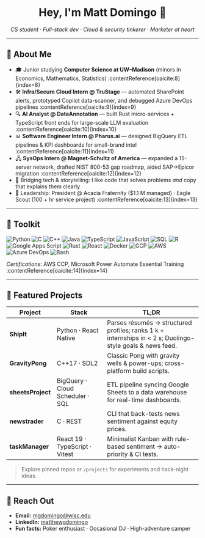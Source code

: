 <h1 align="center">Hey, I'm Matt Domingo 👋</h1>

<p align="center">
  <em>CS student · Full-stack dev · Cloud & security tinkerer · Marketer at heart</em>
</p>

---

## 🌱 About Me
- 🎓  Junior studying **Computer Science at UW–Madison** (minors in Economics, Mathematics, Statistics) :contentReference[oaicite:8]{index=8}  
- 🛠️  **Infra/Secure Cloud Intern @ TruStage** — automated SharePoint alerts, prototyped Copilot data-scanner, and debugged Azure DevOps pipelines :contentReference[oaicite:9]{index=9}  
- 🔍  **AI Analyst @ DataAnnotation** — built Rust micro-services + TypeScript front ends for large-scale LLM evaluation :contentReference[oaicite:10]{index=10}  
- 📊  **Software Engineer Intern @ Pharus.ai** — designed BigQuery ETL pipelines & KPI dashboards for small-brand intel :contentReference[oaicite:11]{index=11}  
- 🖧  **SysOps Intern @ Magnet-Schultz of America** — expanded a 15-server network, drafted NIST 800-53 gap roadmap, aided SAP→Epicor migration :contentReference[oaicite:12]{index=12}  
- 🤝  Bridging tech & storytelling: I like code that solves problems *and* copy that explains them clearly  
- 🌟  Leadership: President @ Acacia Fraternity ($1.1 M managed) · Eagle Scout (100 + hr service project) :contentReference[oaicite:13]{index=13}  

---

## 🧰 Toolkit
![Python](https://img.shields.io/badge/Python-3670A0?logo=python&logoColor=white)
![C](https://img.shields.io/badge/C-555555?logo=c&logoColor=white)
![C++](https://img.shields.io/badge/C%2B%2B-00599C?logo=c%2B%2B&logoColor=white)
![Java](https://img.shields.io/badge/Java-ED8B00?logo=openjdk&logoColor=white)
![TypeScript](https://img.shields.io/badge/TypeScript-3178C6?logo=typescript&logoColor=white)
![JavaScript](https://img.shields.io/badge/JavaScript-F7DF1E?logo=javascript&logoColor=black)
![SQL](https://img.shields.io/badge/SQL-4479A1?logo=postgresql&logoColor=white)
![R](https://img.shields.io/badge/R-276DC3?logo=r&logoColor=white)
![Google Apps Script](https://img.shields.io/badge/Apps%20Script-4285F4?logo=googlecloud&logoColor=white)
![Rust](https://img.shields.io/badge/Rust-000000?logo=rust&logoColor=white)
![React](https://img.shields.io/badge/React-20232A?logo=react&logoColor=61DAFB)
![Docker](https://img.shields.io/badge/Docker-2496ED?logo=docker&logoColor=white)
![GCP](https://img.shields.io/badge/Google%20Cloud-4285F4?logo=googlecloud&logoColor=white)
![AWS](https://img.shields.io/badge/AWS-232F3E?logo=amazonaws&logoColor=white)
![Azure DevOps](https://img.shields.io/badge/Azure%20DevOps-0078D7?logo=azuredevops&logoColor=white)
![Bash](https://img.shields.io/badge/Bash-4EAA25?logo=gnubash&logoColor=white)

*Certifications*: AWS CCP, Microsoft Power Automate Essential Training :contentReference[oaicite:14]{index=14}  

---

## 🚀 Featured Projects

| Project | Stack | TL;DR |
| ------- | ----- | ----- |
| **ShipIt** | Python · React Native | Parses résumés → structured profiles; ranks 1 k + internships in &lt; 2 s; Duolingo-style goals & news feed. |
| **GravityPong** | C++17 · SDL2 | Classic Pong with gravity wells & power-ups; cross-platform build scripts. |
| **sheetsProject** | BigQuery · Cloud Scheduler · SQL | ETL pipeline syncing Google Sheets to a data warehouse for real-time dashboards. |
| **newstrader** | C · REST | CLI that back-tests news sentiment against equity prices. |
| **taskManager** | React 19 · TypeScript · Vitest | Minimalist Kanban with rule-based sentiment → auto-priority & CI tests. |

> Explore pinned repos or `/projects` for experiments and hack-night ideas.

---

## 💌 Reach Out
- **Email:** mgdomingo@wisc.edu  
- **LinkedIn:** [matthewgdomingo](https://www.linkedin.com/in/matthewgdomingo/)  
- **Fun facts:** Poker enthusiast · Occasional DJ · High-adventure camper  

